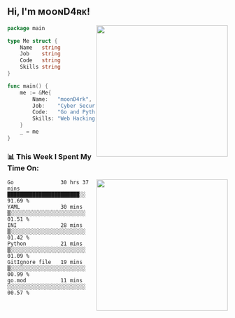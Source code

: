 <h2> Hi, I'm ᴍᴏᴏɴD4ʀᴋ!</h2>
<img align='right' src="https://github-readme-stats.vercel.app/api?username=moond4rk&show_icons=true&theme=radical" width="300">


```go
package main

type Me struct {
	Name   string
	Job    string
	Code   string
	Skills string
}

func main() {
	me := &Me{
		Name:   "moonD4rk",
		Job:    "Cyber Security Engineer",
		Code:   "Go and Python and Others",
		Skills: "Web Hacking ^o^",
	}
	_ = me
}
```



<h3>📊 This Week I Spent My Time On:</h3>
<img align='right' src="https://spotify-github-profile.vercel.app/api/view?uid=zbgk3g7ojwjwrwrleo6u8mhub&cover_image=true&theme=novatorem" width="300">

<!--START_SECTION:waka-->

```text
Go               30 hrs 37 mins  ███████████████████████░░   91.69 %
YAML             30 mins         ▒░░░░░░░░░░░░░░░░░░░░░░░░   01.51 %
INI              28 mins         ▒░░░░░░░░░░░░░░░░░░░░░░░░   01.42 %
Python           21 mins         ▒░░░░░░░░░░░░░░░░░░░░░░░░   01.09 %
GitIgnore file   19 mins         ▒░░░░░░░░░░░░░░░░░░░░░░░░   00.99 %
go.mod           11 mins         ░░░░░░░░░░░░░░░░░░░░░░░░░   00.57 %
```

<!--END_SECTION:waka-->

